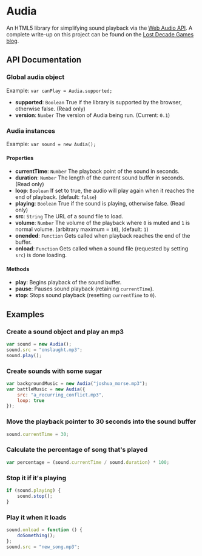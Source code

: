 # Audia

An HTML5 library for simplifying sound playback via the [Web Audio API][1]. A complete write-up on this project can be found on the [Lost Decade Games blog][2].

## API Documentation

### Global audia object

Example: `var canPlay = Audia.supported;`

* **supported**: `Boolean` True if the library is supported by the browser, otherwise false. (Read only)
* **version**: `Number` The version of Audia being run. (Current: `0.1`)

### Audia instances

Example: `var sound = new Audia();`

#### Properties

* **currentTime**: `Number` The playback point of the sound in seconds.
* **duration**: `Number` The length of the current sound buffer in seconds. (Read only)
* **loop**: `Boolean` If set to true, the audio will play again when it reaches the end of playback. (default: `false`)
* **playing**: `Boolean` True if the sound is playing, otherwise false. (Read only)
* **src**: `String` The URL of a sound file to load.
* **volume**: `Number` The volume of the playback where `0` is muted and `1` is normal volume. (arbitrary maximum = `10`), (default: `1`)
* **onended**: `Function` Gets called when playback reaches the end of the buffer.
* **onload**: `Function` Gets called when a sound file (requested by setting `src`) is done loading.

#### Methods

* **play**: Begins playback of the sound buffer.
* **pause**: Pauses sound playback (retaining `currentTime`).
* **stop**: Stops sound playback (resetting `currentTime` to `0`).

## Examples

### Create a sound object and play an mp3

```javascript
var sound = new Audia();
sound.src = "onslaught.mp3";
sound.play();
```
### Create sounds with some sugar

```javascript
var backgroundMusic = new Audia("joshua_morse.mp3");
var battleMusic = new Audia({
	src: "a_recurring_conflict.mp3",
	loop: true
});
```

### Move the playback pointer to 30 seconds into the sound buffer

```javascript
sound.currentTime = 30;
```

### Calculate the percentage of song that's played

```javascript
var percentage = (sound.currentTime / sound.duration) * 100;
```

### Stop it if it's playing

```javascript
if (sound.playing) {
	sound.stop();
}
```

### Play it when it loads

```javascript
sound.onload = function () {
	doSomething();
};
sound.src = "new_song.mp3";
```

[1]: https://dvcs.w3.org/hg/audio/raw-file/tip/webaudio/specification.html
[2]: http://www.lostdecadegames.com/TODO
[3]: https://github.com/lostdecade/Auracle/wiki
